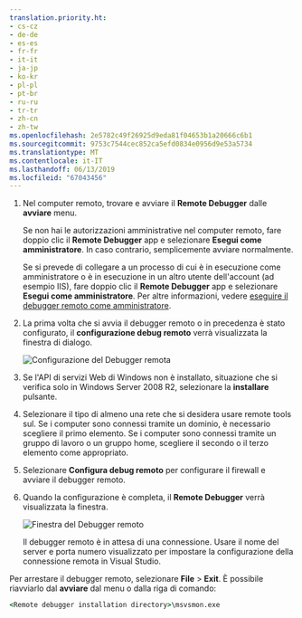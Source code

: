 ```yaml
---
translation.priority.ht:
- cs-cz
- de-de
- es-es
- fr-fr
- it-it
- ja-jp
- ko-kr
- pl-pl
- pt-br
- ru-ru
- tr-tr
- zh-cn
- zh-tw
ms.openlocfilehash: 2e5782c49f26925d9eda81f04653b1a20666c6b1
ms.sourcegitcommit: 9753c7544cec852ca5efd0834e0956d9e53a5734
ms.translationtype: MT
ms.contentlocale: it-IT
ms.lasthandoff: 06/13/2019
ms.locfileid: "67043456"
---
```

1. Nel computer remoto, trovare e avviare il **Remote Debugger** dalle **avviare** menu. 
   
   Se non hai le autorizzazioni amministrative nel computer remoto, fare doppio clic il **Remote Debugger** app e selezionare **Esegui come amministratore**. In caso contrario, semplicemente avviare normalmente.

   Se si prevede di collegare a un processo di cui è in esecuzione come amministratore o è in esecuzione in un altro utente dell'account (ad esempio IIS), fare doppio clic il **Remote Debugger** app e selezionare **Esegui come amministratore**. Per altre informazioni, vedere [eseguire il debugger remoto come amministratore](../remote-debugging-errors-and-troubleshooting.md#run-the-remote-debugger-as-an-administrator).
   
1. La prima volta che si avvia il debugger remoto o in precedenza è stato configurato, il **configurazione debug remoto** verrà visualizzata la finestra di dialogo.  
  
    ![Configurazione del Debugger remota](../media/remotedebuggerconfwizardpage.png "configurazione del Debugger remoto")  
  
1. Se l'API di servizi Web di Windows non è installato, situazione che si verifica solo in Windows Server 2008 R2, selezionare la **installare** pulsante.  
  
1. Selezionare il tipo di almeno una rete che si desidera usare remote tools sul. Se i computer sono connessi tramite un dominio, è necessario scegliere il primo elemento. Se i computer sono connessi tramite un gruppo di lavoro o un gruppo home, scegliere il secondo o il terzo elemento come appropriato.  
  
1. Selezionare **Configura debug remoto** per configurare il firewall e avviare il debugger remoto.  
  
1. Quando la configurazione è completa, il **Remote Debugger** verrà visualizzata la finestra.
  
    ![Finestra del Debugger remoto](../media/remotedebuggerwindow.png "finestra del Debugger remoto")
  
    Il debugger remoto è in attesa di una connessione. Usare il nome del server e porta numero visualizzato per impostare la configurazione della connessione remota in Visual Studio.  
  
Per arrestare il debugger remoto, selezionare **File** > **Exit**. È possibile riavviarlo dal **avviare** dal menu o dalla riga di comando:  
  
```cmd
<Remote debugger installation directory>\msvsmon.exe
```
